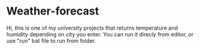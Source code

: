 # Weather-forecast
Hi, this is one of my university projects that returns temperature and humidity depending on city you enter.
You can run it direcly from editor, or use "run" bat file to run from folder.
